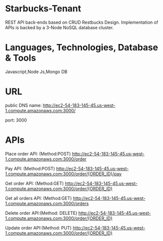 # Starbucks-Tenant
REST API back-ends based on CRUD Restbucks Design.
Implementation of APIs is backed by a 3-Node NoSQL database cluster.

# Languages, Technologies, Database & Tools
Javascript,Node Js,Mongo DB

# URL
public DNS name: http://ec2-54-183-145-45.us-west-1.compute.amazonaws.com:3000/

port: 3000


# APIs
Place order API: (Method:POST) http://ec2-54-183-145-45.us-west-1.compute.amazonaws.com:3000/order

Pay API: (Method:POST) http://ec2-54-183-145-45.us-west-1.compute.amazonaws.com:3000/order/{ORDER_ID}/pay

Get order API: (Method:GET) http://ec2-54-183-145-45.us-west-1.compute.amazonaws.com:3000/order/{ORDER_ID}

Get all orders API: (Method:GET) http://ec2-54-183-145-45.us-west-1.compute.amazonaws.com:3000/orders

Delete order API:(Method: DELETE) http://ec2-54-183-145-45.us-west-1.compute.amazonaws.com:3000/order/{ORDER_ID}

Update order API:(Method: PUT) http://ec2-54-183-145-45.us-west-1.compute.amazonaws.com:3000/order/{ORDER_ID}

